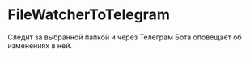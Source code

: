 # FileWatcherToTelegram
Следит за выбранной папкой и через Телеграм Бота оповещает об изменениях в ней.
